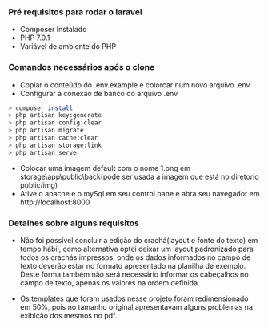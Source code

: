 ### Pré requisitos para rodar o laravel

* Composer Instalado
* PHP 7.0.1
* Variável de ambiente do PHP


### Comandos necessários após o clone

* Copiar o conteúdo do .env.example e colorcar num novo arquivo .env
* Configurar a conexão de banco do arquivo .env

```bash
> composer install
> php artisan key:generate
> php artisan config:clear
> php artisan migrate
> php artisan cache:clear
> php artisan storage:link
> php artisan serve
```
* Colocar uma imagem default com o nome 1.png em storage\app\public\back(pode ser usada a imagem que está no diretorio public/img)
* Ative o apache e o mySql em seu control pane e abra seu navegador em http://localhost:8000

### Detalhes sobre alguns requisitos

* Não foi possível concluir a edição do crachá(layout e fonte do texto) em tempo hábil, como alternativa optei deixar um layout padronizado para todos os crachás impressos, onde os dados informados no campo de texto deverão estar no formato apresentado na planilha de exemplo. Deste forma também não será necessário informar os cabeçalhos no campo de texto, apenas os valores na ordem definida.

* Os templates que foram usados nesse projeto foram redimensionado em 50%, pois no tamanho original apresentavam alguns problemas na exibição dos mesmos no pdf.
